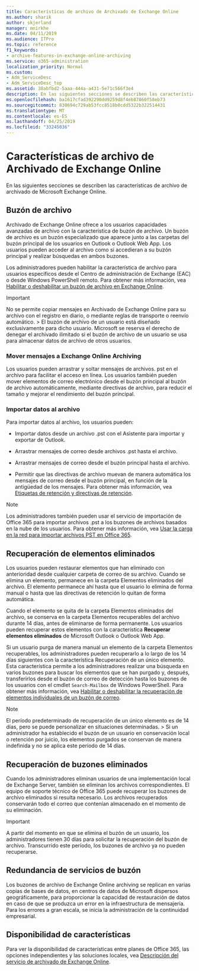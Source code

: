 ```yaml
---
title: Características de archivo de Archivado de Exchange Online
ms.author: sharik
author: skjerland
manager: mnirkhe
ms.date: 04/11/2019
ms.audience: ITPro
ms.topic: reference
f1_keywords:
- archive-features-in-exchange-online-archiving
ms.service: o365-administration
localization_priority: Normal
ms.custom:
- Adm_ServiceDesc
- Adm_ServiceDesc_top
ms.assetid: 38abfbd2-5aaa-444a-a431-5e71c566f3e4
description: En las siguientes secciones se describen las características de archivo de archivado de Microsoft Exchange Online.
ms.openlocfilehash: ba1617cfad392290dd9259d8f4eb87860f58eb73
ms.sourcegitcommit: 830694c729ab53fcc8518b0cdd5322b322514431
ms.translationtype: MT
ms.contentlocale: es-ES
ms.lasthandoff: 04/25/2019
ms.locfileid: "33245036"
---
```

# <a name="archive-features-in-exchange-online-archiving"></a>Características de archivo de Archivado de Exchange Online

En las siguientes secciones se describen las características de archivo de archivado de Microsoft Exchange Online.
  
## <a name="archive-mailbox"></a>Buzón de archivo

Archivado de Exchange Online ofrece a los usuarios capacidades avanzadas de archivo con la característica de buzón de archivo. Un buzón de archivo es un buzón especializado que aparece junto a las carpetas del buzón principal de los usuarios en Outlook o Outlook Web App. Los usuarios pueden acceder al archivo como si accedieran a su buzón principal y realizar búsquedas en ambos buzones.
  
Los administradores pueden habilitar la característica de archivo para usuarios específicos desde el Centro de administración de Exchange (EAC) o desde Windows PowerShell remoto. Para obtener más información, vea [Habilitar o deshabilitar un buzón de archivo en Exchange Online](https://go.microsoft.com/fwlink/p/?LinkId=404425).
  
> [!IMPORTANT]
>  No se permite copiar mensajes en Archivado de Exchange Online para su archivo con el registro en diario, o mediante reglas de transporte o reenvío automático. >  El buzón de archivo de un usuario está diseñado exclusivamente para dicho usuario. Microsoft se reserva el derecho de denegar el archivado ilimitado si el buzón de archivo de un usuario se usa para almacenar datos de archivo de otros usuarios. 
  
### <a name="move-messages-to-exchange-online-archiving"></a>Mover mensajes a Exchange Online Archiving

Los usuarios pueden arrastrar y soltar mensajes de archivos. pst en el archivo para facilitar el acceso en línea. Los usuarios también pueden mover elementos de correo electrónico desde el buzón principal al buzón de archivo automáticamente, mediante directivas de archivo, para reducir el tamaño y mejorar el rendimiento del buzón principal. 
  
### <a name="import-data-to-the-archive"></a>Importar datos al archivo

Para importar datos al archivo, los usuarios pueden:
  
- Importar datos desde un archivo .pst con el Asistente para importar y exportar de Outlook.
    
- Arrastrar mensajes de correo desde archivos .pst hasta el archivo.
    
- Arrastrar mensajes de correo desde el buzón principal hasta el archivo.
    
- Permitir que las directivas de archivo muevan de manera automática los mensajes de correo desde el buzón principal, en función de la antigüedad de los mensajes. Para obtener más información, vea [Etiquetas de retención y directivas de retención](https://go.microsoft.com/fwlink/p/?LinkId=314153).
    
> [!NOTE]
> Los administradores también pueden usar el servicio de importación de Office 365 para importar archivos .pst a los buzones de archivos basados en la nube de los usuarios. Para obtener más información, vea [Usar la carga en la red para importar archivos PST en Office 365](https://go.microsoft.com/fwlink/p/?linkid=823074). 
  
## <a name="deleted-item-recovery"></a>Recuperación de elementos eliminados

Los usuarios pueden restaurar elementos que han eliminado con anterioridad desde cualquier carpeta de correo de su archivo. Cuando se elimina un elemento, permanece en la carpeta Elementos eliminados del archivo. El elemento permanece ahí hasta que el usuario lo elimina de forma manual o hasta que las directivas de retención lo quitan de forma automática.
  
Cuando el elemento se quita de la carpeta Elementos eliminados del archivo, se conserva en la carpeta Elementos recuperables del archivo durante 14 días, antes de eliminarse de forma permanente. Los usuarios pueden recuperar estos elementos con la característica **Recuperar elementos eliminados** de Microsoft Outlook o Outlook Web App. 
  
Si un usuario purga de manera manual un elemento de la carpeta Elementos recuperables, los administradores pueden recuperarlo a lo largo de los 14 días siguientes con la característica Recuperación de un único elemento. Esta característica permite a los administradores realizar una búsqueda en varios buzones para buscar los elementos que se han purgado y, después, transferirlos desde el buzón de correo de detección hasta los buzones de los usuarios con el cmdlet  `Search-Mailbox` de Windows PowerShell. Para obtener más información, vea [Habilitar o deshabilitar la recuperación de elementos individuales de un buzón de correo](https://go.microsoft.com/fwlink/p/?LinkId=314155).
  
> [!NOTE]
>  El período predeterminado de recuperación de un único elemento es de 14 días, pero se puede personalizar en situaciones determinadas. >  Si un administrador ha establecido el buzón de un usuario en conservación local o retención por juicio, los elementos purgados se conservan de manera indefinida y no se aplica este período de 14 días. 
  
## <a name="deleted-mailbox-recovery"></a>Recuperación de buzones eliminados

Cuando los administradores eliminan usuarios de una implementación local de Exchange Server, también se eliminan los archivos correspondientes. El equipo de soporte técnico de Office 365 puede recuperar los buzones de archivo eliminados si resulta necesario. Los archivos recuperados conservarán todo el correo que contenían almacenado en el momento de su eliminación.
  
> [!IMPORTANT]
> A partir del momento en que se elimina el buzón de un usuario, los administradores tienen 30 días para solicitar la recuperación del buzón de archivo. Transcurrido este período, los buzones de archivo ya no pueden recuperarse. 
  
## <a name="mailbox-service-redundancy"></a>Redundancia de servicios de buzón

Los buzones de archivo de Exchange Online archiving se replican en varias copias de bases de datos, en centros de datos de Microsoft dispersos geográficamente, para proporcionar la capacidad de restauración de datos en caso de que se produzca un error en la infraestructura de mensajería. Para los errores a gran escala, se inicia la administración de la continuidad empresarial. 
  
## <a name="feature-availability"></a>Disponibilidad de características

Para ver la disponibilidad de características entre planes de Office 365, las opciones independientes y las soluciones locales, vea [Descripción del servicio de archivado de Exchange Online](exchange-online-archiving-service-description.md).
  
